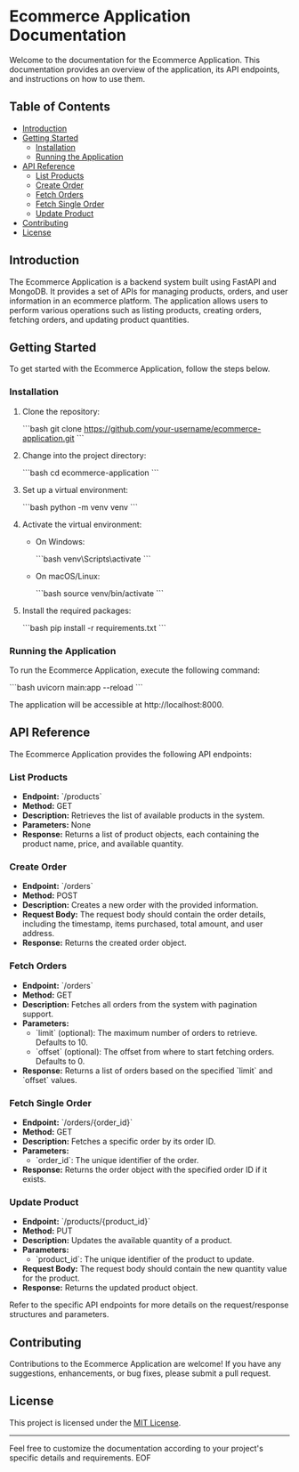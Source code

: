 # Ecommerce Application Documentation

Welcome to the documentation for the Ecommerce Application. This documentation provides an overview of the application, its API endpoints, and instructions on how to use them.

## Table of Contents

- [Introduction](#introduction)
- [Getting Started](#getting-started)
  - [Installation](#installation)
  - [Running the Application](#running-the-application)
- [API Reference](#api-reference)
  - [List Products](#list-products)
  - [Create Order](#create-order)
  - [Fetch Orders](#fetch-orders)
  - [Fetch Single Order](#fetch-single-order)
  - [Update Product](#update-product)
- [Contributing](#contributing)
- [License](#license)

## Introduction

The Ecommerce Application is a backend system built using FastAPI and MongoDB. It provides a set of APIs for managing products, orders, and user information in an ecommerce platform. The application allows users to perform various operations such as listing products, creating orders, fetching orders, and updating product quantities.

## Getting Started

To get started with the Ecommerce Application, follow the steps below.

### Installation

1. Clone the repository:

   \```bash
   git clone https://github.com/your-username/ecommerce-application.git
   \```

2. Change into the project directory:

   \```bash
   cd ecommerce-application
   \```

3. Set up a virtual environment:

   \```bash
   python -m venv venv
   \```

4. Activate the virtual environment:

   - On Windows:

     \```bash
     venv\Scripts\activate
     \```

   - On macOS/Linux:

     \```bash
     source venv/bin/activate
     \```

5. Install the required packages:

   \```bash
   pip install -r requirements.txt
   \```

### Running the Application

To run the Ecommerce Application, execute the following command:

\```bash
uvicorn main:app --reload
\```

The application will be accessible at http://localhost:8000.

## API Reference

The Ecommerce Application provides the following API endpoints:

### List Products

- **Endpoint:** \`/products\`
- **Method:** GET
- **Description:** Retrieves the list of available products in the system.
- **Parameters:** None
- **Response:** Returns a list of product objects, each containing the product name, price, and available quantity.

### Create Order

- **Endpoint:** \`/orders\`
- **Method:** POST
- **Description:** Creates a new order with the provided information.
- **Request Body:** The request body should contain the order details, including the timestamp, items purchased, total amount, and user address.
- **Response:** Returns the created order object.

### Fetch Orders

- **Endpoint:** \`/orders\`
- **Method:** GET
- **Description:** Fetches all orders from the system with pagination support.
- **Parameters:**
  - \`limit\` (optional): The maximum number of orders to retrieve. Defaults to 10.
  - \`offset\` (optional): The offset from where to start fetching orders. Defaults to 0.
- **Response:** Returns a list of orders based on the specified \`limit\` and \`offset\` values.

### Fetch Single Order

- **Endpoint:** \`/orders/{order_id}\`
- **Method:** GET
- **Description:** Fetches a specific order by its order ID.
- **Parameters:**
  - \`order_id\`: The unique identifier of the order.
- **Response:** Returns the order object with the specified order ID if it exists.

### Update Product

- **Endpoint:** \`/products/{product_id}\`
- **Method:** PUT
- **Description:** Updates the available quantity of a product.
- **Parameters:**
  - \`product_id\`: The unique identifier of the product to update.
- **Request Body:** The request body should contain the new quantity value for the product.
- **Response:** Returns the updated product object.

Refer to the specific API endpoints for more details on the request/response structures and parameters.

## Contributing

Contributions to the Ecommerce Application are welcome! If you have any suggestions, enhancements, or bug fixes, please submit a pull request.

## License

This project is licensed under the [MIT License](LICENSE).

---

Feel free to customize the documentation according to your project's specific details and requirements.
EOF


